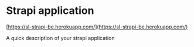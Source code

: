 # Strapi application

[https://sl-strapi-be.herokuapp.com/](https://sl-strapi-be.herokuapp.com/)

A quick description of your strapi application

